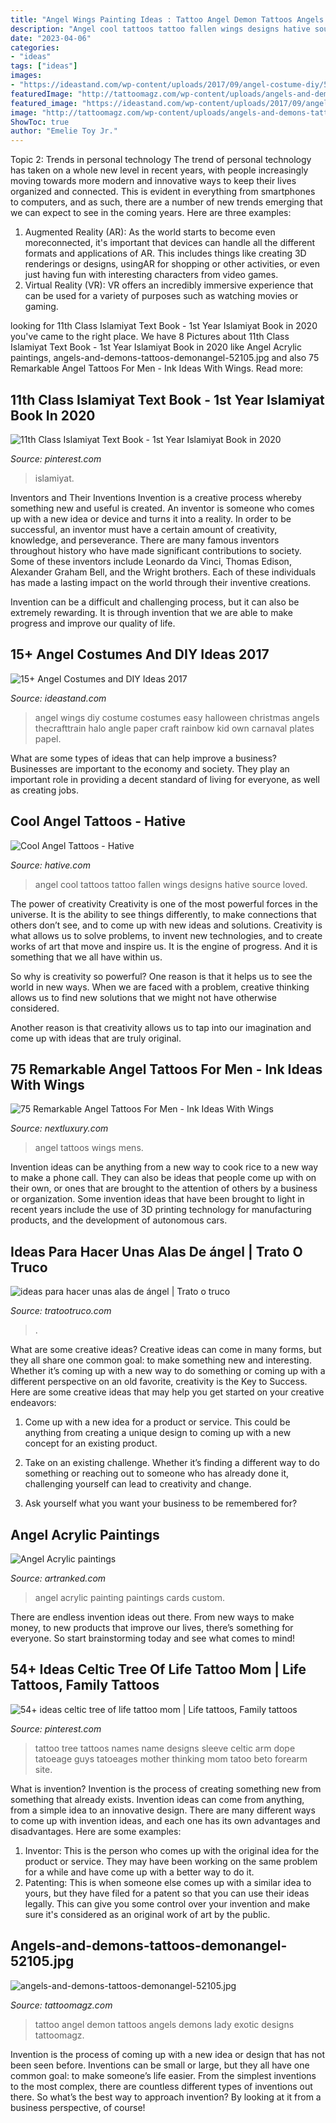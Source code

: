 ```yaml
---
title: "Angel Wings Painting Ideas : Tattoo Angel Demon Tattoos Angels Demons Lady Exotic Designs Tattoomagz"
description: "Angel cool tattoos tattoo fallen wings designs hative source loved"
date: "2023-04-06"
categories:
- "ideas"
tags: ["ideas"]
images:
- "https://ideastand.com/wp-content/uploads/2017/09/angel-costume-diy/5-angel-costume-diy-ideas-tutorials.jpg"
featuredImage: "http://tattoomagz.com/wp-content/uploads/angels-and-demons-tattoos-demonangel-52105.jpg"
featured_image: "https://ideastand.com/wp-content/uploads/2017/09/angel-costume-diy/5-angel-costume-diy-ideas-tutorials.jpg"
image: "http://tattoomagz.com/wp-content/uploads/angels-and-demons-tattoos-demonangel-52105.jpg"
ShowToc: true
author: "Emelie Toy Jr."
---
```



Topic 2: Trends in personal technology
The trend of personal technology has taken on a whole new level in recent years, with people increasingly moving towards more modern and innovative ways to keep their lives organized and connected. This is evident in everything from smartphones to computers, and as such, there are a number of new trends emerging that we can expect to see in the coming years. Here are three examples: 
1) Augmented Reality (AR): As the world starts to become even moreconnected, it's important that devices can handle all the different formats and applications of AR. This includes things like creating 3D renderings or designs, usingAR for shopping or other activities, or even just having fun with interesting characters from video games. 
2) Virtual Reality (VR): VR offers an incredibly immersive experience that can be used for a variety of purposes such as watching movies or gaming.

	

		
looking for 11th Class Islamiyat Text Book - 1st Year Islamiyat Book in 2020 you've came to the right place. We have 8 Pictures about 11th Class Islamiyat Text Book - 1st Year Islamiyat Book in 2020 like Angel Acrylic paintings, angels-and-demons-tattoos-demonangel-52105.jpg and also 75 Remarkable Angel Tattoos For Men - Ink Ideas With Wings. Read more:
		
    
## 11th Class Islamiyat Text Book - 1st Year Islamiyat Book In 2020

<img loading=lazy src="https://i.pinimg.com/736x/86/69/67/866967b81cb2cd06cfbaa98118fbd5ff.jpg" onerror="this.onerror=null;this.src='https://tse2.mm.bing.net/th?id=OIP.7PUMy70HCui9c-YiANxl3gHaKp&amp;pid=15.1';" alt="11th Class Islamiyat Text Book - 1st Year Islamiyat Book in 2020">

_Source: pinterest.com_

>islamiyat. 

	

Inventors and Their Inventions
Invention is a creative process whereby something new and useful is created. An inventor is someone who comes up with a new idea or device and turns it into a reality. In order to be successful, an inventor must have a certain amount of creativity, knowledge, and perseverance.
There are many famous inventors throughout history who have made significant contributions to society. Some of these inventors include Leonardo da Vinci, Thomas Edison, Alexander Graham Bell, and the Wright brothers. Each of these individuals has made a lasting impact on the world through their inventive creations.

Invention can be a difficult and challenging process, but it can also be extremely rewarding. It is through invention that we are able to make progress and improve our quality of life.

    
## 15+ Angel Costumes And DIY Ideas 2017

<img loading=lazy src="https://ideastand.com/wp-content/uploads/2017/09/angel-costume-diy/5-angel-costume-diy-ideas-tutorials.jpg" onerror="this.onerror=null;this.src='https://tse3.mm.bing.net/th?id=OIP.hS6mH0iMv29mSLNcbWhFcgHaMW&amp;pid=15.1';" alt="15+ Angel Costumes and DIY Ideas 2017">

_Source: ideastand.com_

>angel wings diy costume costumes easy halloween christmas angels thecrafttrain halo angle paper craft rainbow kid own carnaval plates papel. 

	

What are some types of ideas that can help improve a business?
Businesses are important to the economy and society. They play an important role in providing a decent standard of living for everyone, as well as creating jobs.

    
## Cool Angel Tattoos - Hative

<img loading=lazy src="https://hative.com/wp-content/uploads/2015/01/angel-tattoos/5-cool-angel-tattoo-design.jpg" onerror="this.onerror=null;this.src='https://tse3.mm.bing.net/th?id=OIP.fJRphMv5GfKIClKPIcnPrgHaJQ&amp;pid=15.1';" alt="Cool Angel Tattoos - Hative">

_Source: hative.com_

>angel cool tattoos tattoo fallen wings designs hative source loved. 

	

The power of creativity
Creativity is one of the most powerful forces in the universe. It is the ability to see things differently, to make connections that others don’t see, and to come up with new ideas and solutions.
Creativity is what allows us to solve problems, to invent new technologies, and to create works of art that move and inspire us. It is the engine of progress. And it is something that we all have within us.

So why is creativity so powerful? One reason is that it helps us to see the world in new ways. When we are faced with a problem, creative thinking allows us to find new solutions that we might not have otherwise considered.

Another reason is that creativity allows us to tap into our imagination and come up with ideas that are truly original.

    
## 75 Remarkable Angel Tattoos For Men - Ink Ideas With Wings

<img loading=lazy src="http://nextluxury.com/wp-content/uploads/masculine-angel-tattoos-for-men.jpg" onerror="this.onerror=null;this.src='https://tse4.mm.bing.net/th?id=OIP.6qyyZdXHPyasgrjCWLVFDwHaHa&amp;pid=15.1';" alt="75 Remarkable Angel Tattoos For Men - Ink Ideas With Wings">

_Source: nextluxury.com_

>angel tattoos wings mens. 

	

Invention ideas can be anything from a new way to cook rice to a new way to make a phone call. They can also be ideas that people come up with on their own, or ones that are brought to the attention of others by a business or organization. Some invention ideas that have been brought to light in recent years include the use of 3D printing technology for manufacturing products, and the development of autonomous cars.

    
## Ideas Para Hacer Unas Alas De ángel | Trato O Truco

<img loading=lazy src="https://1.bp.blogspot.com/_QjyclTjl0TQ/SsQmQqYQ80I/AAAAAAAAAvA/hQzRdfp5UVU/s400/ArchangelWings0499med.jpg" onerror="this.onerror=null;this.src='https://tse1.mm.bing.net/th?id=OIP.g21THtlKfM3ytCwP99a_mgAAAA&amp;pid=15.1';" alt="ideas para hacer unas alas de ángel | Trato o truco">

_Source: tratootruco.com_

>. 

	

What are some creative ideas?
Creative ideas can come in many forms, but they all share one common goal: to make something new and interesting. Whether it’s coming up with a new way to do something or coming up with a different perspective on an old favorite, creativity is the Key to Success. Here are some creative ideas that may help you get started on your creative endeavors: 
1. Come up with a new idea for a product or service. This could be anything from creating a unique design to coming up with a new concept for an existing product.

2. Take on an existing challenge. Whether it’s finding a different way to do something or reaching out to someone who has already done it, challenging yourself can lead to creativity and change.

3. Ask yourself what you want your business to be remembered for?

    
## Angel Acrylic Paintings

<img loading=lazy src="http://www.artranked.com/images/6b/6b6f75b14054639c2c069adfcaaf2caf.jpg" onerror="this.onerror=null;this.src='https://tse1.mm.bing.net/th?id=OIP.eO-x_xBJBgoY1VStctkORgHaND&amp;pid=15.1';" alt="Angel Acrylic paintings">

_Source: artranked.com_

>angel acrylic painting paintings cards custom. 

	

There are endless invention ideas out there. From new ways to make money, to new products that improve our lives, there’s something for everyone. So start brainstorming today and see what comes to mind!

    
## 54+ Ideas Celtic Tree Of Life Tattoo Mom | Life Tattoos, Family Tattoos

<img loading=lazy src="https://i.pinimg.com/736x/11/b7/83/11b7839fe0283db6bf2b69948b31ee0d.jpg" onerror="this.onerror=null;this.src='https://tse4.mm.bing.net/th?id=OIP.HSKVOdDdkdTXvAWhPRbWmQAAAA&amp;pid=15.1';" alt="54+ ideas celtic tree of life tattoo mom | Life tattoos, Family tattoos">

_Source: pinterest.com_

>tattoo tree tattoos names name designs sleeve celtic arm dope tatoeage guys tatoeages mother thinking mom tatoo beto forearm site. 

	

What is invention?
Invention is the process of creating something new from something that already exists. Invention ideas can come from anything, from a simple idea to an innovative design. There are many different ways to come up with invention ideas, and each one has its own advantages and disadvantages. Here are some examples: 
1. Inventor: This is the person who comes up with the original idea for the product or service. They may have been working on the same problem for a while and have come up with a better way to do it. 
2. Patenting: This is when someone else comes up with a similar idea to yours, but they have filed for a patent so that you can use their ideas legally. This can give you some control over your invention and make sure it's considered as an original work of art by the public. 

    
## Angels-and-demons-tattoos-demonangel-52105.jpg

<img loading=lazy src="http://tattoomagz.com/wp-content/uploads/angels-and-demons-tattoos-demonangel-52105.jpg" onerror="this.onerror=null;this.src='https://tse4.mm.bing.net/th?id=OIP.MjcktG-cAcI1JSgmQjjvFgHaJ3&amp;pid=15.1';" alt="angels-and-demons-tattoos-demonangel-52105.jpg">

_Source: tattoomagz.com_

>tattoo angel demon tattoos angels demons lady exotic designs tattoomagz. 

	

Invention is the process of coming up with a new idea or design that has not been seen before. Inventions can be small or large, but they all have one common goal: to make someone’s life easier. From the simplest inventions to the most complex, there are countless different types of inventions out there. So what’s the best way to approach invention? By looking at it from a business perspective, of course!

